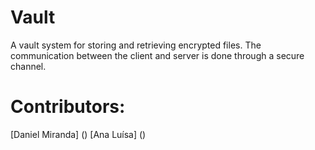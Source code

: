# Vault

A vault system for storing and retrieving encrypted files. 
The communication between the client and server is done through a secure channel.

# Contributors:

[Daniel Miranda] ()
[Ana Luísa] ()

